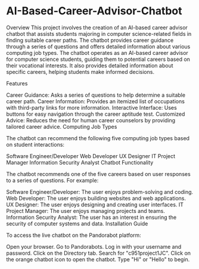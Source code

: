 # AI-Based-Career-Advisor-Chatbot

Overview
This project involves the creation of an AI-based career advisor chatbot that assists students majoring in computer science-related fields in finding suitable career paths. The chatbot provides career guidance through a series of questions and offers detailed information about various computing job types. 
The chatbot operates as an AI-based career advisor for computer science students, guiding them to potential careers based on their vocational interests. It also provides detailed information about specific careers, helping students make informed decisions.

Features

Career Guidance: Asks a series of questions to help determine a suitable career path.
Career Information: Provides an itemized list of occupations with third-party links for more information.
Interactive Interface: Uses buttons for easy navigation through the career aptitude test.
Customized Advice: Reduces the need for human career counselors by providing tailored career advice.
Computing Job Types

The chatbot can recommend the following five computing job types based on student interactions:

Software Engineer/Developer
Web Developer
UX Designer
IT Project Manager
Information Security Analyst
Chatbot Functionality

The chatbot recommends one of the five careers based on user responses to a series of questions. For example:

Software Engineer/Developer: The user enjoys problem-solving and coding.
Web Developer: The user enjoys building websites and web applications.
UX Designer: The user enjoys designing and creating user interfaces.
IT Project Manager: The user enjoys managing projects and teams.
Information Security Analyst: The user has an interest in ensuring the security of computer systems and data.
Installation Guide

To access the live chatbot on the Pandorabot platform:

Open your browser.
Go to Pandorabots.
Log in with your username and password.
Click on the Directory tab.
Search for "c951project1JC".
Click on the orange chatbot icon to open the chatbot.
Type "Hi" or "Hello" to begin.

